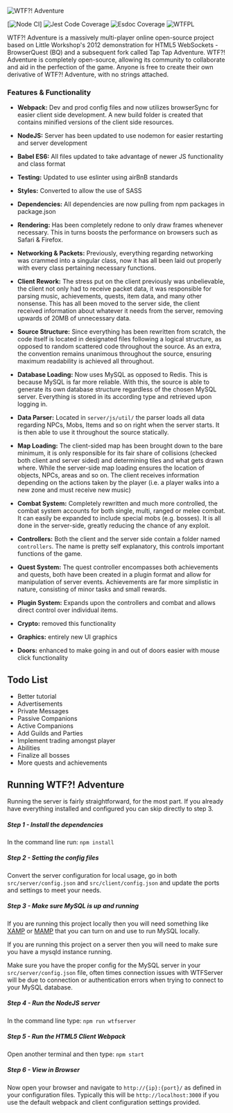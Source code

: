 ![WTF?! Adventure](https://github.com/design1online/WTF-Adventure/blob/master/assets/img/wtfadventure.png?raw=true "WTF?! Adventure")

[![Node CI](https://github.com/design1online/WTF-Adventure/workflows/Node%20CI/badge.svg)] ![Jest Code Coverage](https://raw.githubusercontent.com/design1online/WTF-Adventure/master/coverage/badge.svg?sanitize=true) ![Esdoc Coverage](https://raw.githubusercontent.com/design1online/WTF-Adventure/master/docs/badge.svg?sanitize=true) ![WTFPL](http://www.wtfpl.net/wp-content/uploads/2012/12/wtfpl-badge-4.png)

WTF?! Adventure is a massively multi-player online open-source project based on Little Workshop's 2012 demonstration for HTML5 WebSockets - BrowserQuest (BQ) and a subsequent fork called Tap Tap Adventure.
WTF?! Adventure is completely open-source, allowing its community to collaborate and aid in the perfection of the game. Anyone is free to create their own derivative of WTF?! Adventure, with no strings attached.

### Features & Functionality

- **Webpack:** Dev and prod config files and now utilizes browserSync for easier client side development. A new build folder is created that contains minified versions of the client side resources.

- **NodeJS:** Server has been updated to use nodemon for easier restarting and server development

- **Babel ES6:** All files updated to take advantage of newer JS functionality and class format

- **Testing:** Updated to use eslinter using airBnB standards

- **Styles:** Converted to allow the use of SASS

- **Dependencies:** All dependencies are now pulling from npm packages in package.json

- **Rendering:** Has been completely redone to only draw frames whenever necessary. This in turns boosts the performance on browsers such as Safari & Firefox.

- **Networking & Packets:** Previously, everything regarding networking was crammed into a singular class, now it has all been laid out properly with every class pertaining necessary functions.

- **Client Rework:** The stress put on the client previously was unbelievable, the client not only had to receive packet data, it was responsible for parsing music, achievements, quests, item data, and many other nonsense. This has all been moved to the server side, the client received information about whatever it needs from the server, removing upwards of 20MB of unnecessary data.

- **Source Structure:** Since everything has been rewritten from scratch, the code itself is located in designated files following a logical structure, as opposed to random scattered code throughout the source. As an extra, the convention remains unanimous throughout the source, ensuring maximum readability is achieved all throughout.

- **Database Loading:** Now uses MySQL as opposed to Redis. This is because MySQL is far more reliable. With this, the source is able to generate its own database structure regardless of the chosen MySQL server. Everything is stored in its according type and retrieved upon logging in.

- **Data Parser:** Located in `server/js/util/` the parser loads all data regarding NPCs, Mobs, Items and so on right when the server starts. It is then able to use it throughout the source statically.

- **Map Loading:** The client-sided map has been brought down to the bare minimum, it is only responsible for its fair share of collisions (checked both client and server sided) and determining tiles and what gets drawn where. While the server-side map loading ensures the location of objects, NPCs, areas and so on. The client receives information depending on the actions taken by the player (i.e. a player walks into a new zone and must receive new music)

- **Combat System:** Completely rewritten and much more controlled, the combat system accounts for both single, multi, ranged or melee combat. It can easily be expanded to include special mobs (e.g. bosses). It is all done in the server-side, greatly reducing the chance of any exploit.

- **Controllers:** Both the client and the server side contain a folder named `controllers`. The name is pretty self explanatory, this controls important functions of the game.

- **Quest System:** The quest controller encompasses both achievements and quests, both have been created in a plugin format and allow for manipulation of server events. Achievements are far more simplistic in nature, consisting of minor tasks and small rewards.

- **Plugin System:** Expands upon the controllers and combat and allows direct control over individual items.

- **Crypto:** removed this functionality

- **Graphics:** entirely new UI graphics

- **Doors:** enhanced to make going in and out of doors easier with mouse click functionality


## Todo List

- Better tutorial
- Advertisements
- Private Messages
- Passive Companions
- Active Companions
- Add Guilds and Parties
- Implement trading amongst player
- Abilities
- Finalize all bosses
- More quests and achievements


## Running WTF?! Adventure

Running the server is fairly straightforward, for the most part. If you already have everything installed and configured you can skip directly to step 3.

##### Step 1 - Install the dependencies

In the command line run: `npm install`

##### Step 2 - Setting the config files

Convert the server configuration for local usage, go in both `src/server/config.json` and `src/client/config.json` and update the ports and settings to meet your needs.

##### Step 3 - Make sure MySQL is up and running

If you are running this project locally then you will need something like [XAMP](https://www.apachefriends.org/index.html) or [MAMP](https://www.mamp.info/en/) that you can turn on and use to run MySQL locally.

If you are running this project on a server then you will need to make sure you have a mysqld instance running.

Make sure you have the proper config for the MySQL server in your `src/server/config.json` file, often times connection issues with WTFServer will be due to connection or authentication errors when trying to connect to your MySQL database.


##### Step 4 - Run the NodeJS server

In the command line type: `npm run wtfserver`

##### Step 5 - Run the HTML5 Client Webpack

Open another terminal and then type: `npm start`

##### Step 6 - View in Browser

Now open your browser and navigate to `http://{ip}:{port}/` as defined in your configuration files. Typically this will be `http://localhost:3000` if you use the default webpack and client configuration settings provided.
